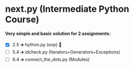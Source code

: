 # next.py (Intermediate Python Course)

#### Very simple and basic solution for 2  assignments:
- [x] 2.5 &#129138; hython.py (oop) :100:
- [ ] 5.4 &#129138; idcheck.py (Iterators+Generators+Exceptions)
- [ ] 6.4 &#129138; connect_the_dots.py (Modules)
